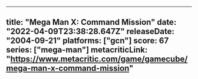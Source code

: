 
---
title: "Mega Man X: Command Mission"
date: "2022-04-09T23:38:28.647Z"
releaseDate: "2004-09-21"
platforms: ["gcn"]
score: 67
series: ["mega-man"]
metacriticLink: "https://www.metacritic.com/game/gamecube/mega-man-x-command-mission"
---
